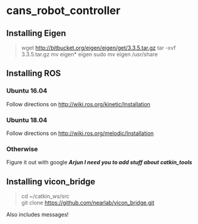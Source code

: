 # cans_robot_controller
## Installing Eigen
>wget http://bitbucket.org/eigen/eigen/get/3.3.5.tar.gz 
>tar -xvf 3.3.5.tar.gz 
>mv eigen* eigen 
>sudo mv eigen /usr/share 

## Installing ROS
### Ubuntu 16.04
Follow directions on http://wiki.ros.org/kinetic/Installation 
### Ubuntu 18.04
Follow directions on http://wiki.ros.org/melodic/Installation 
### Otherwise
Figure it out with google 
***Arjun I need you to add stuff about catkin_tools***

## Installing vicon_bridge
>cd ~/catkin_ws/src  
>git clone https://github.com/nearlab/vicon_bridge.git 

Also includes messages!
